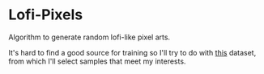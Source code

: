 ﻿# Lofi-Pixels

Algorithm to generate random lofi-like pixel arts.

It's hard to find a good source for training so I'll try to do with [this](https://www.kaggle.com/datasets/artvandaley/curated-pixel-art-512x512) dataset, from which I'll select samples that meet my interests.
